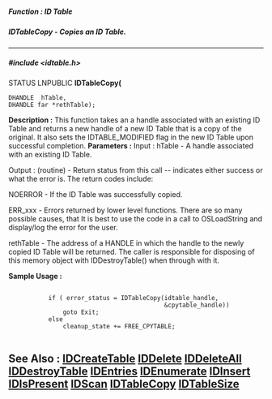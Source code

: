 ##### Function : ID Table
##### IDTableCopy - Copies an ID Table.
---
##### #include <idtable.h>
STATUS LNPUBLIC **IDTableCopy(**

	DHANDLE  hTable,
	DHANDLE far *rethTable);
**Description :**
This function takes an a handle associated with an existing ID Table and 
returns a new handle of a new ID Table that is a copy of the original.  It also 
sets the IDTABLE_MODIFIED flag in the new ID Table upon successful completion.
**Parameters :**
Input :
hTable  -  A handle associated with an existing ID Table.

Output :
(routine)  -  Return status from this call -- indicates either success or what the error is. The return codes include:

NOERROR - If the ID Table was successfully copied.

ERR_xxx - Errors returned by lower level functions.  There are so many possible causes, that It is best to use the code in a call to OSLoadString and display/log the error for the user.


rethTable  -  The address of a HANDLE in which the handle to the newly copied ID Table will be returned.  The caller is responsible for disposing of this memory object with IDDestroyTable() when through with it.

**Sample Usage :**
```

           if ( error_status = IDTableCopy(idtable_handle,
                                           &cpytable_handle))
               goto Exit;
           else
               cleanup_state += FREE_CPYTABLE;
     
```
**See Also :**
[IDCreateTable](D:/md_files/IDCreateTable.md)
[IDDelete](D:/md_files/IDDelete.md)
[IDDeleteAll](D:/md_files/IDDeleteAll.md)
[IDDestroyTable](D:/md_files/IDDestroyTable.md)
[IDEntries](D:/md_files/IDEntries.md)
[IDEnumerate](D:/md_files/IDEnumerate.md)
[IDInsert](D:/md_files/IDInsert.md)
[IDIsPresent](D:/md_files/IDIsPresent.md)
[IDScan](D:/md_files/IDScan.md)
[IDTableCopy](D:/md_files/IDTableCopy.md)
[IDTableSize](D:/md_files/IDTableSize.md)
---

